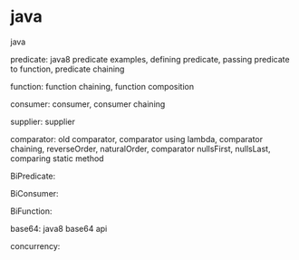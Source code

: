 # java
java

predicate: java8 predicate examples, defining predicate, passing predicate to function, predicate chaining

function: function chaining, function composition

consumer: consumer, consumer chaining

supplier: supplier

comparator: old comparator, comparator using lambda, comparator chaining, reverseOrder, naturalOrder, comparator nullsFirst, nullsLast, comparing static method

BiPredicate:

BiConsumer:

BiFunction:

base64: java8 base64 api

concurrency: 